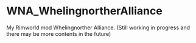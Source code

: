 # WNA_WhelingnortherAlliance
My Rimworld mod Whelingnorther Alliance.
(Still working in progress and there may be more contents in the future)
